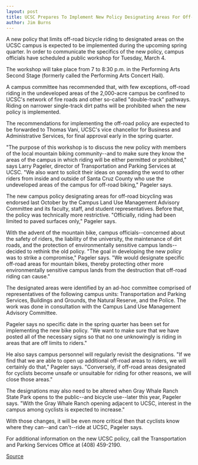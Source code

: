 ```yaml
---
layout: post
title: UCSC Prepares To Implement New Policy Designating Areas For Off-Road Bike Riding
author: Jim Burns
---
```


A new policy that limits off-road bicycle riding to designated areas  on the UCSC campus is expected to be implemented during the upcoming spring quarter. In order to communicate the specifics of the new policy, campus officials have scheduled a public workshop for Tuesday, March 4.

The workshop will take place from 7 to 8:30 p.m. in the Performing Arts Second Stage (formerly called the Performing Arts Concert Hall).

A campus committee has recommended that, with few exceptions, off-road riding in the undeveloped areas of the 2,000-acre campus be confined to UCSC's network of fire roads and other so-called "double-track" pathways. Riding on narrower single-track dirt paths will be prohibited when the new policy is implemented.

The recommendations for implementing the off-road policy are expected to be forwarded to Thomas Vani, UCSC's vice chancellor for Business and Administrative Services, for final approval early in the spring quarter.

"The purpose of this workshop is to discuss the new policy with members of the local mountain biking community--and to make sure they know the areas of the campus in which riding will be either permitted or prohibited," says Larry Pageler, director of Transportation and Parking Services at UCSC. "We also want to solicit their ideas on spreading the word to other riders from inside and outside of Santa Cruz County who use the undeveloped areas of the campus for off-road biking," Pageler says.

The new campus policy designating areas for off-road bicycling was endorsed last October by the Campus Land Use Management Advisory Committee and its faculty, staff, and student representatives. Before that, the policy was technically more restrictive. "Officially, riding had been limited to paved surfaces only," Pageler says.

With the advent of the mountain bike, campus officials--concerned about the safety of riders, the liability of the university, the maintenance of dirt roads, and the protection of environmentally sensitive campus lands--decided to rethink the old policy. "The goal in developing the new policy was to strike a compromise," Pageler says. "We would designate specific off-road areas for mountain bikes, thereby protecting other more environmentally sensitive campus lands from the destruction that off-road riding can cause."

The designated areas were identified by an ad-hoc committee comprised of representatives of the following campus units: Transportation and Parking Services, Buildings and Grounds, the Natural Reserve, and the Police. The work was done in consultation with the Campus Land Use Management Advisory Committee.

Pageler says no specific date in the spring quarter has been set for implementing the new bike policy. "We want to make sure that we have posted all of the necessary signs so that no one unknowingly is riding in areas that are off limits to riders."

He also says campus personnel will regularly revisit the designations. "If we find that we are able to open up additional off-road areas to riders, we will certainly do that," Pageler says. "Conversely, if off-road areas designated for cyclists become unsafe or unsuitable for riding for other reasons, we will close those areas."

The designations may also need to be altered when Gray Whale Ranch State Park opens to the public--and bicycle use--later this year, Pageler says. "With the Gray Whale Ranch opening adjacent to UCSC, interest in the campus among cyclists is expected to increase."

With those changes, it will be even more critical then that cyclists know where they can--and can't--ride at UCSC, Pageler says.

For additional information on the new UCSC policy, call the Transportation and Parking Services Office at (408) 459-2190.

[Source](http://www1.ucsc.edu/oncampus/currents/97-02-24/bike.htm "Permalink to New off-road bike policy: 02-24-97")
